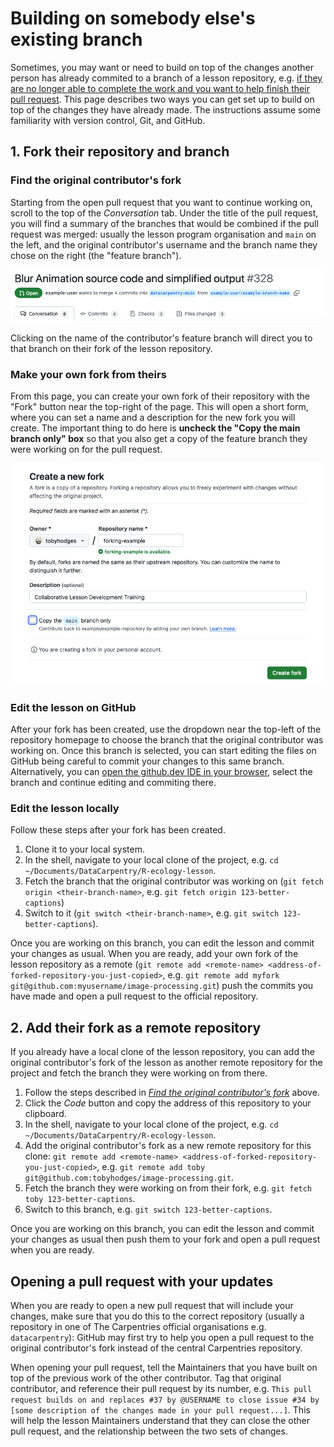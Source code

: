 # Building on somebody else's existing branch
Sometimes, you may want or need to build on top of the changes another person has already commited to a branch of a lesson repository, e.g. [if they are no longer able to complete the work and you want to help finish their pull request](/handbooks/maintainers.md#situation-1-a-pull-request-exists-but-is-incomplete).
This page describes two ways you can get set up to build on top of the changes they have already made.
The instructions assume some familiarity with version control, Git, and GitHub.

## 1. Fork their repository and branch
### Find the original contributor's fork
Starting from the open pull request that you want to continue working on, scroll to the top of the _Conversation_ tab.
Under the title of the pull request, you will find a summary of the branches that would be combined if the pull request was merged: usually the lesson program organisation and `main` on the left, and the original contributor's username and the branch name they chose on the right (the "feature branch").

![Branch information for a pull request on GitHub. The name of the official repository default branch, `datacarpentry:main`, and of the contributor's feature branch, `example-user:example-branch`, are displayed.](./img/branch-info-pr.png)

Clicking on the name of the contributor's feature branch will direct you to that branch on their fork of the lesson repository. 

### Make your own fork from theirs
From this page, you can create your own fork of their repository with the "Fork" button near the top-right of the page. 
This will open a short form, where you can set a name and a description for the new fork you will create.
The important thing to do here is **uncheck the "Copy the main branch only" box** so that you also get a copy of the feature branch they were working on for the pull request.

![The form presented when forking an existing repository on GitHub, with the "Copy the main branch only" box unchecked.](./img/new-fork-all-branches.png)

### Edit the lesson on GitHub
After your fork has been created, use the dropdown near the top-left of the repository homepage to choose the branch that the original contributor was working on. 
Once this branch is selected, you can start editing the files on GitHub being careful to commit your changes to this same branch.
Alternatively, you can [open the github.dev IDE in your browser](https://docs.github.com/en/codespaces/the-githubdev-web-based-editor#opening-the-githubdev-editor), select the branch and continue editing and commiting there.

### Edit the lesson locally
Follow these steps after your fork has been created.

1. Clone it to your local system.
2. In the shell, navigate to your local clone of the project, e.g. `cd ~/Documents/DataCarpentry/R-ecology-lesson`.
3. Fetch the branch that the original contributor was working on (`git fetch origin <their-branch-name>`, e.g. `git fetch origin 123-better-captions`)
4. Switch to it (`git switch <their-branch-name>`, e.g. `git switch 123-better-captions`).

Once you are working on this branch, you can edit the lesson and commit your changes as usual. 
When you are ready, add your own fork of the lesson repository as a remote (`git remote add <remote-name> <address-of-forked-repository-you-just-copied>`, e.g. `git remote add myfork git@github.com:myusername/image-processing.git`) push the commits you have made and open a pull request to the official repository.

## 2. Add their fork as a remote repository
If you already have a local clone of the lesson repository, you can add the original contributor's fork of the lesson as another remote repository for the project and fetch the branch they were working on from there.

1. Follow the steps described in [_Find the original contributor's fork_](#1-fork-their-repository-and-branch) above.
2. Click the _Code_ button and copy the address of this repository to your clipboard.
3. In the shell, navigate to your local clone of the project, e.g. `cd ~/Documents/DataCarpentry/R-ecology-lesson`.
4. Add the original contributor's fork as a new remote repository for this clone: `git remote add <remote-name> <address-of-forked-repository-you-just-copied>`, 
   e.g. `git remote add toby git@github.com:tobyhodges/image-processing.git`.
5. Fetch the branch they were working on from their fork, e.g. `git fetch toby 123-better-captions`.
6. Switch to this branch, e.g. `git switch 123-better-captions`.

Once you are working on this branch, you can edit the lesson and commit your changes as usual then push them to your fork and open a pull request when you are ready.

## Opening a pull request with your updates
When you are ready to open a new pull request that will include your changes, make sure that you do this to the correct repository (usually a repository in one of The Carpentries official organisations e.g. `datacarpentry`): GitHub may first try to help you open a pull request to the original contributor's fork instead of the central Carpentries repository.

When opening your pull request, tell the Maintainers that you have built on top of the previous work of the other contributor. Tag that original contributor, and reference their pull request by its number, e.g. `This pull request builds on and replaces #37 by @USERNAME to close issue #34 by [some description of the changes made in your pull request...]`.
This will help the lesson Maintainers understand that they can close the other pull request, and the relationship between the two sets of changes.
